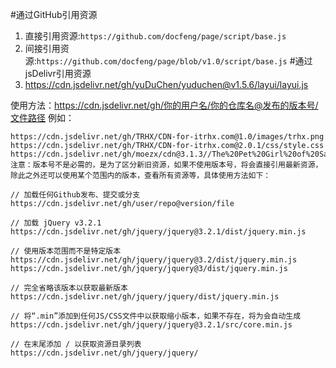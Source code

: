 #通过GitHub引用资源
1. 直接引用资源:`https://github.com/docfeng/page/script/base.js`
2. 间接引用资源:`https://github.com/docfeng/page/blob/v1.0/script/base.js`
#通过jsDelivr引用资源
1. https://cdn.jsdelivr.net/gh/yuDuChen/yuduchen@v1.5.6/layui/layui.js 

使用方法：https://cdn.jsdelivr.net/gh/你的用户名/你的仓库名@发布的版本号/文件路径
例如：
```
https://cdn.jsdelivr.net/gh/TRHX/CDN-for-itrhx.com@1.0/images/trhx.png
https://cdn.jsdelivr.net/gh/TRHX/CDN-for-itrhx.com@2.0.1/css/style.css
https://cdn.jsdelivr.net/gh/moezx/cdn@3.1.3//The%20Pet%20Girl%20of%20Sakurasou.mp4
注意：版本号不是必需的，是为了区分新旧资源，如果不使用版本号，将会直接引用最新资源，除此之外还可以使用某个范围内的版本，查看所有资源等，具体使用方法如下：

// 加载任何Github发布、提交或分支
https://cdn.jsdelivr.net/gh/user/repo@version/file

// 加载 jQuery v3.2.1
https://cdn.jsdelivr.net/gh/jquery/jquery@3.2.1/dist/jquery.min.js

// 使用版本范围而不是特定版本
https://cdn.jsdelivr.net/gh/jquery/jquery@3.2/dist/jquery.min.js
https://cdn.jsdelivr.net/gh/jquery/jquery@3/dist/jquery.min.js

// 完全省略该版本以获取最新版本
https://cdn.jsdelivr.net/gh/jquery/jquery/dist/jquery.min.js

// 将“.min”添加到任何JS/CSS文件中以获取缩小版本，如果不存在，将为会自动生成
https://cdn.jsdelivr.net/gh/jquery/jquery@3.2.1/src/core.min.js

// 在末尾添加 / 以获取资源目录列表
https://cdn.jsdelivr.net/gh/jquery/jquery/
```
